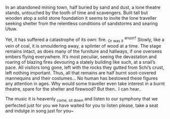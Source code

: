 In an abandoned mining town, half buried by sand and dust, a lone theatre stands, untouched by the tooth of time and scavengers.
Built tall but wooden atop a solid stone foundation it seems to invite the lone traveller seeking shelter from the relentless conditions of sandstorms and searing Utuw. 

Yet, it has suffered a catastrophe of its own: fire. <sub>Or was it</sub> <sup>arson?</sup>
Slowly, like a vein of coal, it is smouldering away, a splinter of wood at a time.
The stage remains intact, as does many of the furniture and hallways, if one oversees embers flying everywhere. It‘s most peculiar, seeing the devastation and roaring of blazing fires devouring a stately building like such, at a snail’s pace. 
All visitors long gone, left with the rocks they gutted from Schi’s crust, left nothing important. Thus, all that remains are half burnt soot-covered mannequins and their costumes…
No human has bestowed these figures any attention in ages. 
Why would some traveller even take interest in a burnt theatre, spare for the shelter and firewood?
But then.. I can hear..

The music
it is heavenly
<sub>come, sit down</sub>
and listen to
our symphony
that we perfected
just for you
we have waited for 
you to listen
please, take a seat
and indulge in 
song
just for you~

